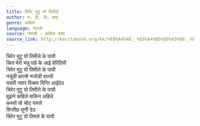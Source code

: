 ```yaml
---
title: चिरेर मुटु यो तिमीले
author: म. वी. वि. शाह
genre: कविता
language: नेपाली
source: नेपाली - कविता कोश
source_link: http://kavitakosh.org/kk/%E0%A4%AE._%E0%A4%B5%E0%A5%80._%E0%A4%B5%E0%A4%BF._%E0%A4%B6%E0%A4%BE%E0%A4%B9
---
```


चिरेर मुटु यो तिमीले के पायौ  
कित मेरो भन्नु पर्छ के आई हेरिदियौ  
चिरेर मुटु यो तिमीले के पायौ  
नचुंडी हाल्यो नजोडी हाल्यो  
यसरी नपार विचमा विन्ति आईदेउ  
चिरेर मुटु यो तिमीले के पायौ  
बुझने कहिले सकिन अहिले  
कस्तो यो चोट यस्तो  
विन्तीछ सुनी देउ  
चिरेर मुटु यो तिमले के पायौ
